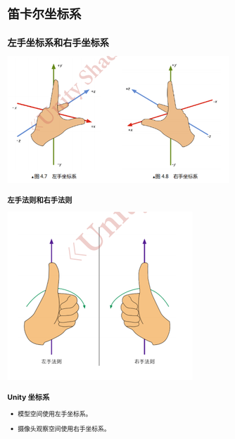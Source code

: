 # 笛卡尔坐标系

## 左手坐标系和右手坐标系

![-](https://github.com/1023098509/unity-shader-learn/blob/master/image/4_1.png?raw=true "左手坐标系和右手坐标系")

### 左手法则和右手法则

![-](https://github.com/1023098509/unity-shader-learn/blob/master/image/4_2.png?raw=true "左手法则和右手法则")

### Unity 坐标系

* 模型空间使用左手坐标系。

* 摄像头观察空间使用右手坐标系。

